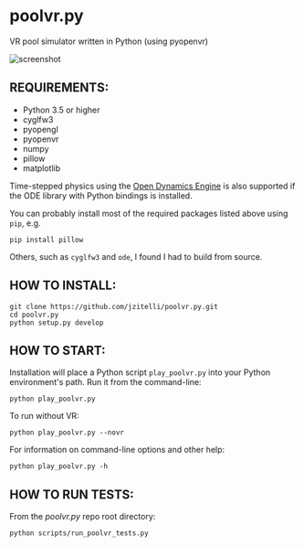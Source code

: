 # poolvr.py

VR pool simulator written in Python (using pyopenvr)

![screenshot](https://jzitelli.github.io/poolvr.py/images/screenshots/Screenshot%202017-04-01%2013.39.21.png)

## REQUIREMENTS:

- Python 3.5 or higher
- cyglfw3
- pyopengl
- pyopenvr
- numpy
- pillow
- matplotlib

Time-stepped physics using the [Open Dynamics Engine](https://github.com/jzitelli/ode) is also supported if the ODE library with Python bindings is installed.

You can probably install most of the required packages listed above using `pip`, e.g.
```
pip install pillow
```
Others, such as `cyglfw3` and `ode`, I found I had to build from source.


## HOW TO INSTALL:

```
git clone https://github.com/jzitelli/poolvr.py.git
cd poolvr.py
python setup.py develop
```


## HOW TO START:

Installation will place a Python script `play_poolvr.py` into your Python environment's path.
Run it from the command-line:
```
python play_poolvr.py
```

To run without VR:
```
python play_poolvr.py --novr
```

For information on command-line options and other help:
```
python play_poolvr.py -h
```

## HOW TO RUN TESTS:

From the *poolvr.py* repo root directory:
```
python scripts/run_poolvr_tests.py
```
